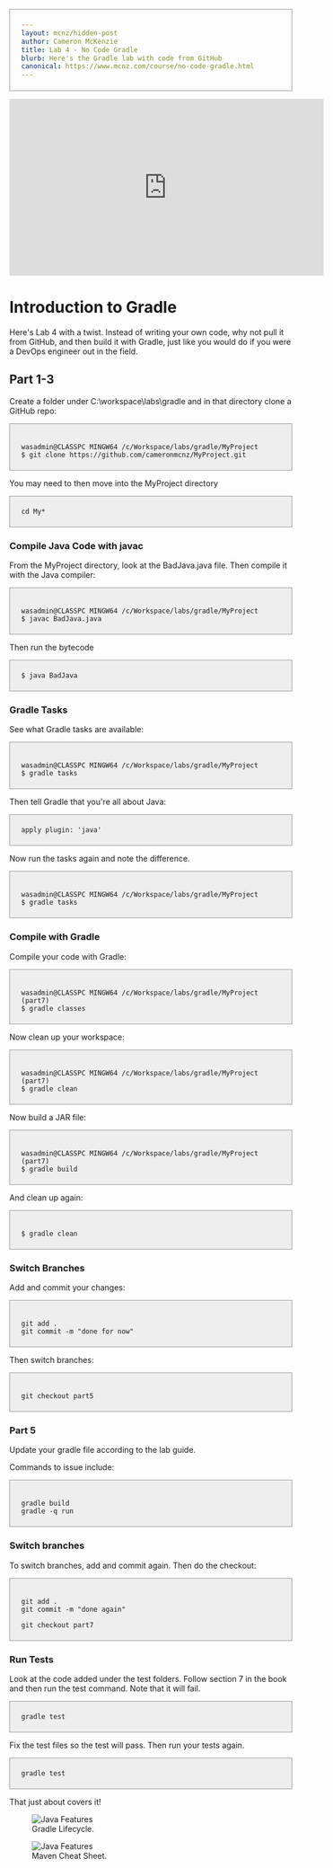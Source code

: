 ```yaml
---
layout: mcnz/hidden-post
author: Cameron McKenzie
title: Lab 4 - No Code Gradle
blurb: Here's the Gradle lab with code from GitHub
canonical: https://www.mcnz.com/course/no-code-gradle.html
---
```

<style>
pre code {
  background-color: #eee;
  border: 1px solid #999;
  display: block;
  padding: 20px;
}
</style>

<div class="embed-responsive embed-responsive-16by9">
<iframe width="560" height="315" src="https://www.youtube.com/embed/rY-MrvpZ6xU" frameborder="0" allow="accelerometer; autoplay; clipboard-write; encrypted-media; gyroscope; picture-in-picture" allowfullscreen></iframe>
</div>

# Introduction to Gradle

Here's Lab 4 with a twist. Instead of writing your own code, why not pull it from GitHub, and then build it with Gradle, just like you would do if you were a DevOps engineer out in the field.

## Part 1-3

Create a folder under C:\workspace\labs\gradle and in that directory clone a GitHub repo:

<pre><code>
wasadmin@CLASSPC MINGW64 /c/Workspace/labs/gradle/MyProject
$ git clone https://github.com/cameronmcnz/MyProject.git
</code></pre>
You may need to then move into the MyProject directory

<pre><code>cd My*</code></pre>

### Compile Java Code with javac

From the MyProject directory, look at the BadJava.java file. Then compile it with the Java compiler:

<pre><code>
wasadmin@CLASSPC MINGW64 /c/Workspace/labs/gradle/MyProject
$ javac BadJava.java
</code></pre>

Then run the bytecode

<pre><code>$ java BadJava</code></pre>

### Gradle Tasks

See what Gradle tasks are available:

<pre><code>
wasadmin@CLASSPC MINGW64 /c/Workspace/labs/gradle/MyProject
$ gradle tasks
</code></pre>

Then tell Gradle that you're all about Java:

<pre><code>apply plugin: 'java'</code></pre>

Now run the tasks again and note the difference.

<pre><code>
wasadmin@CLASSPC MINGW64 /c/Workspace/labs/gradle/MyProject
$ gradle tasks
</code></pre>

### Compile with Gradle

Compile your code with Gradle:

<pre><code>
wasadmin@CLASSPC MINGW64 /c/Workspace/labs/gradle/MyProject (part7)
$ gradle classes
</code></pre>
Now clean up your workspace:

<pre><code>
wasadmin@CLASSPC MINGW64 /c/Workspace/labs/gradle/MyProject (part7)
$ gradle clean
</code></pre>

Now build a JAR file:

<pre><code>
wasadmin@CLASSPC MINGW64 /c/Workspace/labs/gradle/MyProject (part7)
$ gradle build
</code></pre>

And clean up again:

<pre><code>
$ gradle clean
</code></pre>

### Switch Branches

Add and commit your changes:

<pre><code>
git add .
git commit -m "done for now"
</code></pre>

Then switch branches:

<pre><code>
git checkout part5
</code></pre>

### Part 5

Update your gradle file according to the lab guide.

Commands to issue include:

<pre><code>
gradle build
gradle -q run
</code></pre>

### Switch branches

To switch branches, add and commit again. Then do the checkout:

<pre><code>
git add .
git commit -m "done again"

git checkout part7
</code></pre>

### Run Tests

Look at the code added under the test folders. Follow section 7 in the book and then run the test command. Note that it will fail.

<pre><code>gradle test</code></pre>

Fix the test files so the test will pass. Then run your tests again.

<pre><code>gradle test</code></pre>

That just about covers it!

<figure class="figure">
  <img src="https://miro.medium.com/max/700/1*E5JMRbW525OHTa1Op7dGGA.png" alt="Java Features" class="img-fluid mx-auto d-block img-thumbnail rounded ">
  <figcaption class="figure-caption">Gradle Lifecycle.</figcaption>
</figure>

<figure class="figure">
  <img src="https://pbs.twimg.com/media/C-KM9LfXkAAUFHP?format=jpg" alt="Java Features" class="img-fluid mx-auto d-block img-thumbnail rounded ">
  <figcaption class="figure-caption">Maven Cheat Sheet.</figcaption>
</figure>

